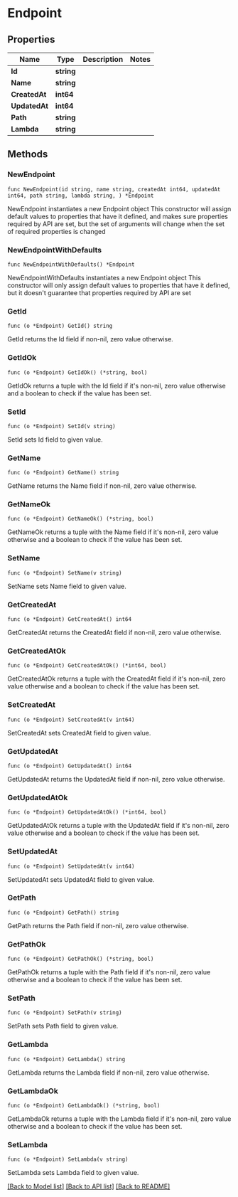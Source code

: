 # Endpoint

## Properties

Name | Type | Description | Notes
------------ | ------------- | ------------- | -------------
**Id** | **string** |  | 
**Name** | **string** |  | 
**CreatedAt** | **int64** |  | 
**UpdatedAt** | **int64** |  | 
**Path** | **string** |  | 
**Lambda** | **string** |  | 

## Methods

### NewEndpoint

`func NewEndpoint(id string, name string, createdAt int64, updatedAt int64, path string, lambda string, ) *Endpoint`

NewEndpoint instantiates a new Endpoint object
This constructor will assign default values to properties that have it defined,
and makes sure properties required by API are set, but the set of arguments
will change when the set of required properties is changed

### NewEndpointWithDefaults

`func NewEndpointWithDefaults() *Endpoint`

NewEndpointWithDefaults instantiates a new Endpoint object
This constructor will only assign default values to properties that have it defined,
but it doesn't guarantee that properties required by API are set

### GetId

`func (o *Endpoint) GetId() string`

GetId returns the Id field if non-nil, zero value otherwise.

### GetIdOk

`func (o *Endpoint) GetIdOk() (*string, bool)`

GetIdOk returns a tuple with the Id field if it's non-nil, zero value otherwise
and a boolean to check if the value has been set.

### SetId

`func (o *Endpoint) SetId(v string)`

SetId sets Id field to given value.


### GetName

`func (o *Endpoint) GetName() string`

GetName returns the Name field if non-nil, zero value otherwise.

### GetNameOk

`func (o *Endpoint) GetNameOk() (*string, bool)`

GetNameOk returns a tuple with the Name field if it's non-nil, zero value otherwise
and a boolean to check if the value has been set.

### SetName

`func (o *Endpoint) SetName(v string)`

SetName sets Name field to given value.


### GetCreatedAt

`func (o *Endpoint) GetCreatedAt() int64`

GetCreatedAt returns the CreatedAt field if non-nil, zero value otherwise.

### GetCreatedAtOk

`func (o *Endpoint) GetCreatedAtOk() (*int64, bool)`

GetCreatedAtOk returns a tuple with the CreatedAt field if it's non-nil, zero value otherwise
and a boolean to check if the value has been set.

### SetCreatedAt

`func (o *Endpoint) SetCreatedAt(v int64)`

SetCreatedAt sets CreatedAt field to given value.


### GetUpdatedAt

`func (o *Endpoint) GetUpdatedAt() int64`

GetUpdatedAt returns the UpdatedAt field if non-nil, zero value otherwise.

### GetUpdatedAtOk

`func (o *Endpoint) GetUpdatedAtOk() (*int64, bool)`

GetUpdatedAtOk returns a tuple with the UpdatedAt field if it's non-nil, zero value otherwise
and a boolean to check if the value has been set.

### SetUpdatedAt

`func (o *Endpoint) SetUpdatedAt(v int64)`

SetUpdatedAt sets UpdatedAt field to given value.


### GetPath

`func (o *Endpoint) GetPath() string`

GetPath returns the Path field if non-nil, zero value otherwise.

### GetPathOk

`func (o *Endpoint) GetPathOk() (*string, bool)`

GetPathOk returns a tuple with the Path field if it's non-nil, zero value otherwise
and a boolean to check if the value has been set.

### SetPath

`func (o *Endpoint) SetPath(v string)`

SetPath sets Path field to given value.


### GetLambda

`func (o *Endpoint) GetLambda() string`

GetLambda returns the Lambda field if non-nil, zero value otherwise.

### GetLambdaOk

`func (o *Endpoint) GetLambdaOk() (*string, bool)`

GetLambdaOk returns a tuple with the Lambda field if it's non-nil, zero value otherwise
and a boolean to check if the value has been set.

### SetLambda

`func (o *Endpoint) SetLambda(v string)`

SetLambda sets Lambda field to given value.



[[Back to Model list]](../README.md#documentation-for-models) [[Back to API list]](../README.md#documentation-for-api-endpoints) [[Back to README]](../README.md)


